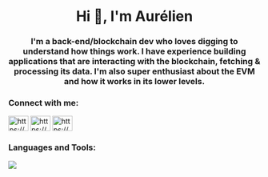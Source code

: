 <h1 align="center">Hi 👋, I'm Aurélien</h1>
<h3 align="center">I'm a back-end/blockchain dev who loves digging to understand how things work. I have experience building applications that are interacting with the blockchain, fetching & processing its data. I'm also super enthusiast about the EVM and how it works in its lower levels.
</h3>

<h3 align="left">Connect with me:</h3>
<p align="left">
<a href="https://www.linkedin.com/in/aureliencuvelier125/" target="blank"><img align="center" src="https://raw.githubusercontent.com/rahuldkjain/github-profile-readme-generator/master/src/images/icons/Social/linked-in-alt.svg" alt="https://www.linkedin.com/in/aureliencuvelier125/" height="30" width="40" /></a>
<a href="https://x.com/Aurelien_dievm" target="blank"><img align="center" src="https://raw.githubusercontent.com/rahuldkjain/github-profile-readme-generator/master/src/images/icons/Social/twitter-alt.svg" alt="https://x.com/Aurelien_dievm" height="30" width="40" /></a>
<a href="https://www.youtube.com/@DigIntoEVM-Aurelien-Cuvelier"><img align="center" src="https://raw.githubusercontent.com/rahuldkjain/github-profile-readme-generator/master/src/images/icons/Social/youtube.svg" alt="https://www.youtube.com/channel/ucg7ax02a4224_vtqm4srftw" height="30" width="40" /></a>
</p>

<h3 align="left">Languages and Tools:</h3>
<img src="https://skillicons.dev/icons?i=git,docker,gcp,nodejs,go,prisma,redis,linux,postgres,postman,js,mint,solidity,ts,vscode" />
</p>
